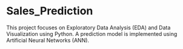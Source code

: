 # Sales_Prediction
This project focuses on Exploratory Data Analysis (EDA) and Data Visualization using Python. A prediction model is implemented using Artificial Neural Networks (ANN).
